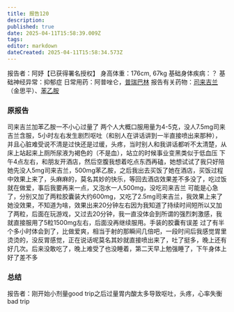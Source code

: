 ```yaml
---
title: 报告120
description: 
published: true
date: 2025-04-11T15:58:39.009Z
tags: 
editor: markdown
dateCreated: 2025-04-11T15:58:34.573Z
---
```


报告者：阿妤【已获得署名授权】
身高体重：176cm, 67kg
基础身体疾病：？
基础神经异常：抑郁症
日常用药：阿普唑仑，[普瑞巴林](/PR80/)
报告有关药物：[司来吉兰](/%E5%8F%B8%E6%9D%A5%E5%90%89%E5%85%B0-%E8%8B%AF%E4%B9%99%E8%83%BA-%E5%AE%89%E9%9D%9E%E4%BB%96%E9%85%AE/)（金思平）、[苯乙胺](/PEA/)

### 原报告
司来吉兰加苯乙胺一不小心过量了
两个人大概口服用量为4-5克，没人7.5mg司来吉兰含服，5小时左右发生剧烈呕吐（和别人在讲话讲到一半直接喷出来那种），并且心脏难受说不清是过快还是过缓，头疼，当时别人和我讲话都听不太清楚，从床上站起来上厕所尿液为褐色的（不是血），站立的时候事业变黑类似于低血压
下午4点左右，和朋友开酒店，然后空腹我想着吃点东西再磕，她想试试了我只好陪她先没人5mg司来吉兰，500mg苯乙胺，之后我出去买饭了她在酒店，买饭过程中效果上来了，头麻麻的，莫名其妙的快乐，等回去酒店效果差不多没了，吃过饭就在做爱，事后我要再来一点，又泡水一人500mg，没吃司来吉兰
可能是心急了，分别又加了两粒胶囊装大约600mg，又吃了2.5mg司来吉兰，我效果上来了她没效果，不知道为啥，效果出来20分钟左右因为我知道了持续时间短所以又加了两粒，后面在玩游戏，又过去20分钟，我一直没体会到所谓的强烈刺激感，我就直接服用了5粒1500mg左右，后面没再继续服用。手装的胶囊有误差
过了有半个多小时体会到了，比做爱爽，相当于射的那瞬间几倍吧，一段时间后我感觉胃里烫烫的，没反胃感觉，正在说话呢莫名其妙就直接喷出来了，吐了挺多，晚上还有好几次。后来没敢吃了，晚上难受了也没睡着，第二天早上勉强睡了，下午身体上好了差不多

### 总结
报告者：刚开始小剂量good trip之后过量胃内酸太多导致呕吐，头疼，心率失衡bad trip